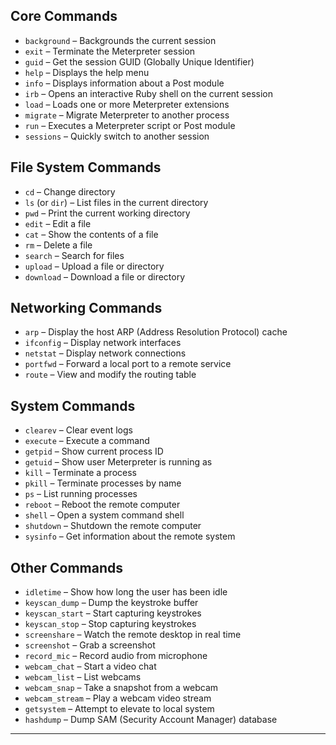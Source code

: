 ## Core Commands

- `background` – Backgrounds the current session
- `exit` – Terminate the Meterpreter session
- `guid` – Get the session GUID (Globally Unique Identifier)
- `help` – Displays the help menu
- `info` – Displays information about a Post module
- `irb` – Opens an interactive Ruby shell on the current session
- `load` – Loads one or more Meterpreter extensions
- `migrate` – Migrate Meterpreter to another process
- `run` – Executes a Meterpreter script or Post module
- `sessions` – Quickly switch to another session

## File System Commands

- `cd` – Change directory
- `ls` (or `dir`) – List files in the current directory
- `pwd` – Print the current working directory
- `edit` – Edit a file
- `cat` – Show the contents of a file
- `rm` – Delete a file
- `search` – Search for files
- `upload` – Upload a file or directory
- `download` – Download a file or directory

## Networking Commands

- `arp` – Display the host ARP (Address Resolution Protocol) cache
- `ifconfig` – Display network interfaces
- `netstat` – Display network connections
- `portfwd` – Forward a local port to a remote service
- `route` – View and modify the routing table

## System Commands

- `clearev` – Clear event logs
- `execute` – Execute a command
- `getpid` – Show current process ID
- `getuid` – Show user Meterpreter is running as
- `kill` – Terminate a process
- `pkill` – Terminate processes by name
- `ps` – List running processes
- `reboot` – Reboot the remote computer
- `shell` – Open a system command shell
- `shutdown` – Shutdown the remote computer
- `sysinfo` – Get information about the remote system

## Other Commands

- `idletime` – Show how long the user has been idle
- `keyscan_dump` – Dump the keystroke buffer
- `keyscan_start` – Start capturing keystrokes
- `keyscan_stop` – Stop capturing keystrokes
- `screenshare` – Watch the remote desktop in real time
- `screenshot` – Grab a screenshot
- `record_mic` – Record audio from microphone
- `webcam_chat` – Start a video chat
- `webcam_list` – List webcams
- `webcam_snap` – Take a snapshot from a webcam
- `webcam_stream` – Play a webcam video stream
- `getsystem` – Attempt to elevate to local system
- `hashdump` – Dump SAM (Security Account Manager) database

---
